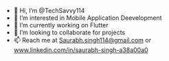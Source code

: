 - 👋 Hi, I’m @TechSavvy114
- 👀 I’m interested in Mobile Application Deevelopment
- 🌱 I’m currently working on Flutter
- 💞️ I’m looking to collaborate for projects
- 📫 Reach me at Saurabh.singh114@gmail.com or www.linkedin.com/in/saurabh-singh-a38a00a0

<!---
TechSavvy114/TechSavvy114 is a ✨ special ✨ repository because its `README.md` (this file) appears on your GitHub profile.
You can click the Preview link to take a look at your changes.
--->
